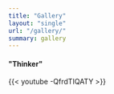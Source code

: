 ```yaml
---
title: "Gallery"
layout: "single"
url: "/gallery/"
summary: gallery
---
```


#### "Thinker"
{{< youtube -QfrdTIQATY >}}